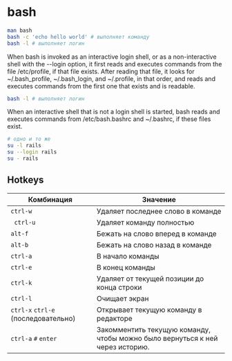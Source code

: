 # bash
```bash
man bash
bash -c 'echo hello world' # выполняет команду
bash -l # выполняет логин
```

When bash is invoked as an interactive login shell, or as a non-interactive shell with the --login option, it first reads and executes commands from the file /etc/profile, if that file exists.  After reading
       that file, it looks for ~/.bash_profile, ~/.bash_login, and ~/.profile, in that order, and reads and executes commands from the first one that exists and is readable.
```bash
bash -l # выполняет логин
```
When an interactive shell that is not a login shell  is  started,  bash reads  and  executes  commands  from /etc/bash.bashrc and ~/.bashrc, if these files exist.

```bash
# одно и то же
su -l rails
su --login rails
su - rails
```

## Hotkeys
Комбинация | Значение
--- | ---
`ctrl-w` | Удаляет последнее слово в команде
` ctrl-u` | Удаляет команду полностью
`alt-f` | Бежать на слово вперед в команде
`alt-b` | Бежать на слово назад в команде
`ctrl-a` | В начало команды
`ctrl-e` | В конец команды
`ctrl-k` | Удаляет от текущей позиции до конца строки
`ctrl-l` | Очищает экран
`ctrl-x` `ctrl-e` (последовательно) | Открывает текущую команду в редакторе
`ctrl-a` `#` `enter` | Закомментить текущую команду, чтобы можно было вернуться к ней через историю.

[//]: # (TODO проверить alt-# как аналог `ctrl-a` `#` `enter`)
